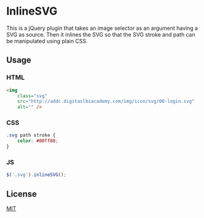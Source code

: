 # InlineSVG

This is a jQuery plugin that takes an image selector
as an argument having a SVG as source. Then it inlines
the SVG so that the SVG stroke and path can be manipulated
using plain CSS.

## Usage ##

### HTML ###
```html
<img
    class="svg"
    src="http://addc.digitaslbiacademy.com/img/icon/svg/00-login.svg"
    alt="" />

```

### CSS ###
```css
.svg path stroke {
    color: #00ff88;
}
```

### JS ###
```javascript
$('.svg').inlineSVG();

```

## License ##

[MIT](./LICENSE-MIT)
